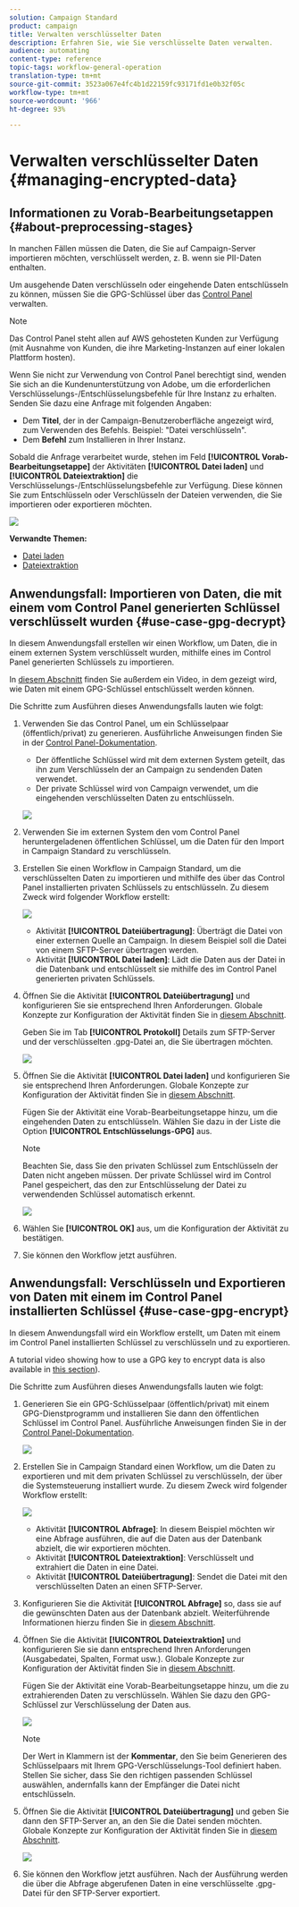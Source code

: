 ```yaml
---
solution: Campaign Standard
product: campaign
title: Verwalten verschlüsselter Daten
description: Erfahren Sie, wie Sie verschlüsselte Daten verwalten.
audience: automating
content-type: reference
topic-tags: workflow-general-operation
translation-type: tm+mt
source-git-commit: 3523a067e4fc4b1d22159fc93171fd1e0b32f05c
workflow-type: tm+mt
source-wordcount: '966'
ht-degree: 93%

---
```



# Verwalten verschlüsselter Daten {#managing-encrypted-data}

## Informationen zu Vorab-Bearbeitungsetappen {#about-preprocessing-stages}

In manchen Fällen müssen die Daten, die Sie auf Campaign-Server importieren möchten, verschlüsselt werden, z. B. wenn sie PII-Daten enthalten.

Um ausgehende Daten verschlüsseln oder eingehende Daten entschlüsseln zu können, müssen Sie die GPG-Schlüssel über das [Control Panel](https://docs.adobe.com/content/help/de-DE/control-panel/using/instances-settings/gpg-keys-management.html) verwalten.

>[!NOTE]
>
>Das Control Panel steht allen auf AWS gehosteten Kunden zur Verfügung (mit Ausnahme von Kunden, die ihre Marketing-Instanzen auf einer lokalen Plattform hosten).

Wenn Sie nicht zur Verwendung von Control Panel berechtigt sind, wenden Sie sich an die Kundenunterstützung von Adobe, um die erforderlichen Verschlüsselungs-/Entschlüsselungsbefehle für Ihre Instanz zu erhalten. Senden Sie dazu eine Anfrage mit folgenden Angaben:

* Dem **Titel**, der in der Campaign-Benutzeroberfläche angezeigt wird, zum Verwenden des Befehls. Beispiel: &quot;Datei verschlüsseln&quot;.
* Dem **Befehl** zum Installieren in Ihrer Instanz.

Sobald die Anfrage verarbeitet wurde, stehen im Feld **[!UICONTROL Vorab-Bearbeitungsetappe]** der Aktivitäten **[!UICONTROL Datei laden]** und **[!UICONTROL Dateiextraktion]** die Verschlüsselungs-/Entschlüsselungsbefehle zur Verfügung. Diese können Sie zum Entschlüsseln oder Verschlüsseln der Dateien verwenden, die Sie importieren oder exportieren möchten.

![](assets/preprocessing-encryption.png)

**Verwandte Themen:**

* [Datei laden](../../automating/using/load-file.md)
* [Dateiextraktion](../../automating/using/extract-file.md)

## Anwendungsfall: Importieren von Daten, die mit einem vom Control Panel generierten Schlüssel verschlüsselt wurden {#use-case-gpg-decrypt}

In diesem Anwendungsfall erstellen wir einen Workflow, um Daten, die in einem externen System verschlüsselt wurden, mithilfe eines im Control Panel generierten Schlüssels zu importieren.

In [diesem Abschnitt](https://experienceleague.adobe.com/docs/campaign-standard-learn/control-panel/instance-settings/gpg-key-management/decrypting-data.html?lang=en#instance-settings) finden Sie außerdem ein Video, in dem gezeigt wird, wie Daten mit einem GPG-Schlüssel entschlüsselt werden können.

Die Schritte zum Ausführen dieses Anwendungsfalls lauten wie folgt:

1. Verwenden Sie das Control Panel, um ein Schlüsselpaar (öffentlich/privat) zu generieren. Ausführliche Anweisungen finden Sie in der [Control Panel-Dokumentation](https://docs.adobe.com/content/help/de-DE/control-panel/using/instances-settings/gpg-keys-management.html#decrypting-data).

   * Der öffentliche Schlüssel wird mit dem externen System geteilt, das ihn zum Verschlüsseln der an Campaign zu sendenden Daten verwendet.
   * Der private Schlüssel wird von Campaign verwendet, um die eingehenden verschlüsselten Daten zu entschlüsseln.

   ![](assets/gpg_generate.png)

1. Verwenden Sie im externen System den vom Control Panel heruntergeladenen öffentlichen Schlüssel, um die Daten für den Import in Campaign Standard zu verschlüsseln.

1. Erstellen Sie einen Workflow in Campaign Standard, um die verschlüsselten Daten zu importieren und mithilfe des über das Control Panel installierten privaten Schlüssels zu entschlüsseln. Zu diesem Zweck wird folgender Workflow erstellt:

   ![](assets/gpg_workflow.png)

   * Aktivität **[!UICONTROL Dateiübertragung]**: Überträgt die Datei von einer externen Quelle an Campaign. In diesem Beispiel soll die Datei von einem SFTP-Server übertragen werden.
   * Aktivität **[!UICONTROL Datei laden]**: Lädt die Daten aus der Datei in die Datenbank und entschlüsselt sie mithilfe des im Control Panel generierten privaten Schlüssels.

1. Öffnen Sie die Aktivität **[!UICONTROL Dateiübertragung]** und konfigurieren Sie sie entsprechend Ihren Anforderungen. Globale Konzepte zur Konfiguration der Aktivität finden Sie in [diesem Abschnitt](../../automating/using/load-file.md).

   Geben Sie im Tab **[!UICONTROL Protokoll]** Details zum SFTP-Server und der verschlüsselten .gpg-Datei an, die Sie übertragen möchten.

   ![](assets/gpg_transfer.png)

1. Öffnen Sie die Aktivität **[!UICONTROL Datei laden]** und konfigurieren Sie sie entsprechend Ihren Anforderungen. Globale Konzepte zur Konfiguration der Aktivität finden Sie in [diesem Abschnitt](../../automating/using/load-file.md).

   Fügen Sie der Aktivität eine Vorab-Bearbeitungsetappe hinzu, um die eingehenden Daten zu entschlüsseln. Wählen Sie dazu in der Liste die Option **[!UICONTROL Entschlüsselungs-GPG]** aus.

   >[!NOTE]
   >
   >Beachten Sie, dass Sie den privaten Schlüssel zum Entschlüsseln der Daten nicht angeben müssen. Der private Schlüssel wird im Control Panel gespeichert, das den zur Entschlüsselung der Datei zu verwendenden Schlüssel automatisch erkennt.

   ![](assets/gpg_load.png)

1. Wählen Sie **[!UICONTROL OK]** aus, um die Konfiguration der Aktivität zu bestätigen.

1. Sie können den Workflow jetzt ausführen.

## Anwendungsfall: Verschlüsseln und Exportieren von Daten mit einem im Control Panel installierten Schlüssel {#use-case-gpg-encrypt}

In diesem Anwendungsfall wird ein Workflow erstellt, um Daten mit einem im Control Panel installierten Schlüssel zu verschlüsseln und zu exportieren.

A tutorial video showing how to use a GPG key to encrypt data is also available in [this section](https://experienceleague.adobe.com/docs/campaign-standard-learn/control-panel/instance-settings/gpg-key-management/using-a-gpg-key-to-encrypt-data.html?lang=en#instance-settings)).

Die Schritte zum Ausführen dieses Anwendungsfalls lauten wie folgt:

1. Generieren Sie ein GPG-Schlüsselpaar (öffentlich/privat) mit einem GPG-Dienstprogramm und installieren Sie dann den öffentlichen Schlüssel im Control Panel. Ausführliche Anweisungen finden Sie in der [Control Panel-Dokumentation](https://docs.adobe.com/content/help/de-DE/control-panel/using/instances-settings/gpg-keys-management.html#encrypting-data).

   ![](assets/gpg_install.png)

1. Erstellen Sie in Campaign Standard einen Workflow, um die Daten zu exportieren und mit dem privaten Schlüssel zu verschlüsseln, der über die Systemsteuerung installiert wurde. Zu diesem Zweck wird folgender Workflow erstellt:

   ![](assets/gpg-workflow-export.png)

   * Aktivität **[!UICONTROL Abfrage]**: In diesem Beispiel möchten wir eine Abfrage ausführen, die auf die Daten aus der Datenbank abzielt, die wir exportieren möchten.
   * Aktivität **[!UICONTROL Dateiextraktion]**: Verschlüsselt und extrahiert die Daten in eine Datei.
   * Aktivität **[!UICONTROL Dateiübertragung]**: Sendet die Datei mit den verschlüsselten Daten an einen SFTP-Server.

1. Konfigurieren Sie die Aktivität **[!UICONTROL Abfrage]** so, dass sie auf die gewünschten Daten aus der Datenbank abzielt. Weiterführende Informationen hierzu finden Sie in [diesem Abschnitt](../../automating/using/query.md).

1. Öffnen Sie die Aktivität **[!UICONTROL Dateiextraktion]** und konfigurieren Sie sie dann entsprechend Ihren Anforderungen (Ausgabedatei, Spalten, Format usw.). Globale Konzepte zur Konfiguration der Aktivität finden Sie in [diesem Abschnitt](../../automating/using/extract-file.md).

   Fügen Sie der Aktivität eine Vorab-Bearbeitungsetappe hinzu, um die zu extrahierenden Daten zu verschlüsseln. Wählen Sie dazu den GPG-Schlüssel zur Verschlüsselung der Daten aus.

   ![](assets/gpg-extract-stage.png)

   >[!NOTE]
   >
   >Der Wert in Klammern ist der **Kommentar**, den Sie beim Generieren des Schlüsselpaars mit Ihrem GPG-Verschlüsselungs-Tool definiert haben. Stellen Sie sicher, dass Sie den richtigen passenden Schlüssel auswählen, andernfalls kann der Empfänger die Datei nicht entschlüsseln.

1. Öffnen Sie die Aktivität **[!UICONTROL Dateiübertragung]** und geben Sie dann den SFTP-Server an, an den Sie die Datei senden möchten. Globale Konzepte zur Konfiguration der Aktivität finden Sie in [diesem Abschnitt](../../automating/using/transfer-file.md).

   ![](assets/gpg-transfer-encrypt.png)

1. Sie können den Workflow jetzt ausführen. Nach der Ausführung werden die über die Abfrage abgerufenen Daten in eine verschlüsselte .gpg-Datei für den SFTP-Server exportiert.
